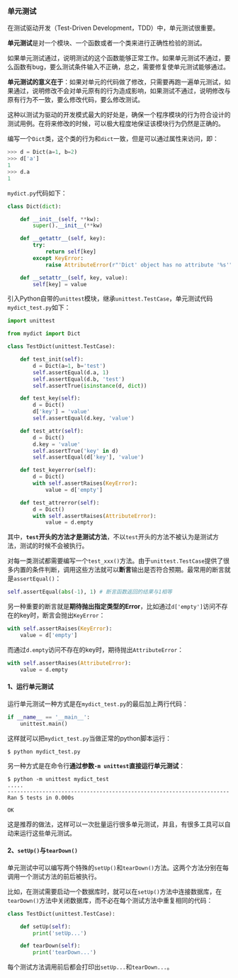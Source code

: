 ### 单元测试

在测试驱动开发（Test-Driven Development，TDD）中，单元测试很重要。

**单元测试**是对一个模块、一个函数或者一个类来进行正确性检验的测试。

如果单元测试通过，说明测试的这个函数能够正常工作。如果单元测试不通过，要么函数有bug，要么测试条件输入不正确，总之，需要修复使单元测试能够通过。

**单元测试的意义在于**：如果对单元的代码做了修改，只需要再跑一遍单元测试，如果通过，说明修改不会对单元原有的行为造成影响，如果测试不通过，说明修改与原有行为不一致，要么修改代码，要么修改测试。

这种以测试为驱动的开发模式最大的好处是，确保一个程序模块的行为符合设计的测试用例。在将来修改的时候，可以极大程度地保证该模块行为仍然是正确的。

编写一个`Dict`类，这个类的行为和`dict`一致，但是可以通过属性来访问，即：

```python
>>> d = Dict(a=1, b=2)
>>> d['a']
1
>>> d.a
1
```

`mydict.py`代码如下：

```python
class Dict(dict):

    def __init__(self, **kw):
        super().__init__(**kw)

    def __getattr__(self, key):
        try:
            return self[key]
        except KeyError:
            raise AttributeError(r"'Dict' object has no attribute '%s'" % key)

    def __setattr__(self, key, value):
        self[key] = value
```

引入Python自带的`unittest`模块，继承`unittest.TestCase`，单元测试代码`mydict_test.py`如下：

```python
import unittest

from mydict import Dict

class TestDict(unittest.TestCase):

    def test_init(self):
        d = Dict(a=1, b='test')
        self.assertEqual(d.a, 1)
        self.assertEqual(d.b, 'test')
        self.assertTrue(isinstance(d, dict))

    def test_key(self):
        d = Dict()
        d['key'] = 'value'
        self.assertEqual(d.key, 'value')

    def test_attr(self):
        d = Dict()
        d.key = 'value'
        self.assertTrue('key' in d)
        self.assertEqual(d['key'], 'value')

    def test_keyerror(self):
        d = Dict()
        with self.assertRaises(KeyError):
            value = d['empty']

    def test_attrerror(self):
        d = Dict()
        with self.assertRaises(AttributeError):
            value = d.empty
```

其中，**`test`开头的方法才是测试方法**，不以`test`开头的方法不被认为是测试方法，测试的时候不会被执行。

对每一类测试都需要编写一个`test_xxx()`方法。由于`unittest.TestCase`提供了很多内置的条件判断，调用这些方法就可以**断言**输出是否符合预期。最常用的断言就是`assertEqual()`：

```python
self.assertEqual(abs(-1), 1) # 断言函数返回的结果与1相等
```

另一种重要的断言就是**期待抛出指定类型的Error**，比如通过`d['empty']`访问不存在的key时，断言会抛出`KeyError`：

```python
with self.assertRaises(KeyError):
    value = d['empty']
```

而通过`d.empty`访问不存在的key时，期待抛出`AttributeError`：

```python
with self.assertRaises(AttributeError):
    value = d.empty
```

#### 1、运行单元测试

运行单元测试一种方式是在`mydict_test.py`的最后加上两行代码：

```python
if __name__ == '__main__':
    unittest.main()
```

这样就可以把`mydict_test.py`当做正常的python脚本运行：

```shell
$ python mydict_test.py
```

另一种方式是在命令行**通过参数`-m unittest`直接运行单元测试**：

```shell
$ python -m unittest mydict_test
.....
----------------------------------------------------------------------
Ran 5 tests in 0.000s

OK
```

这是推荐的做法，这样可以一次批量运行很多单元测试，并且，有很多工具可以自动来运行这些单元测试。

#### 2、`setUp()`与`tearDown()`

单元测试中可以编写两个特殊的`setUp()`和`tearDown()`方法。这两个方法分别在每调用一个测试方法的前后被执行。

比如，在测试需要启动一个数据库时，就可以在`setUp()`方法中连接数据库，在`tearDown()`方法中关闭数据库，而不必在每个测试方法中重复相同的代码：

```python
class TestDict(unittest.TestCase):

    def setUp(self):
        print('setUp...')

    def tearDown(self):
        print('tearDown...')
```

每个测试方法调用前后都会打印出`setUp...`和`tearDown...`。